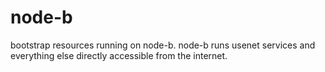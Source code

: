 # node-b

bootstrap resources running on node-b. node-b runs usenet services and everything else directly accessible from the internet.
